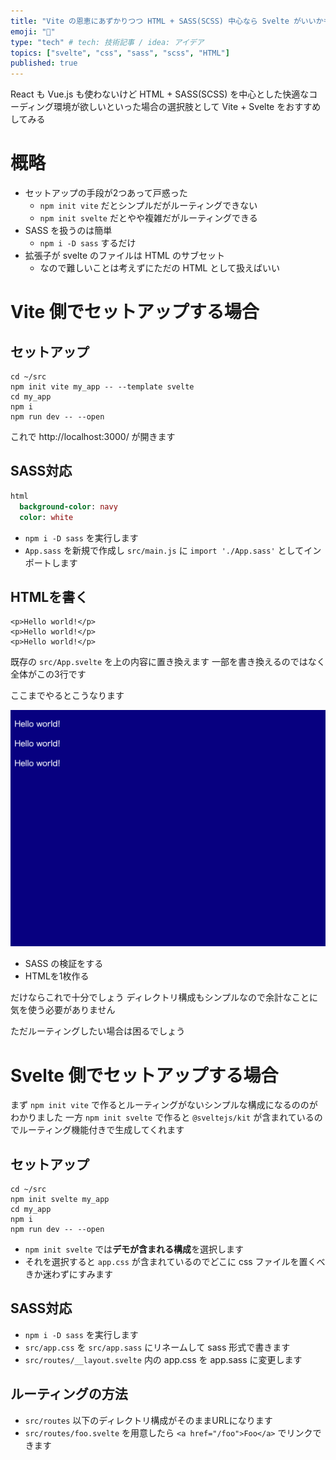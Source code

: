 ```yaml
---
title: "Vite の恩恵にあずかりつつ HTML + SASS(SCSS) 中心なら Svelte がいいかもしれない"
emoji: "🍉"
type: "tech" # tech: 技術記事 / idea: アイデア
topics: ["svelte", "css", "sass", "scss", "HTML"]
published: true
---
```


React も Vue.js も使わないけど HTML + SASS(SCSS) を中心とした快適なコーディング環境が欲しいといった場合の選択肢として Vite + Svelte をおすすめしてみる

# 概略 #

  * セットアップの手段が2つあって戸惑った
    * `npm init vite` だとシンプルだがルーティングできない
    * `npm init svelte` だとやや複雑だがルーティングできる
  * SASS を扱うのは簡単
    * `npm i -D sass` するだけ
  * 拡張子が svelte のファイルは HTML のサブセット
    * なので難しいことは考えずにただの HTML として扱えばいい

# Vite 側でセットアップする場合 #

## セットアップ ##

```shell
cd ~/src
npm init vite my_app -- --template svelte
cd my_app
npm i
npm run dev -- --open
```

これで http://localhost:3000/ が開きます

## SASS対応 ##

```sass:src/App.sass
html
  background-color: navy
  color: white
```

  * `npm i -D sass` を実行します
  * `App.sass` を新規で作成し `src/main.js` に `import './App.sass'` としてインポートします

## HTMLを書く ##

```html:src/App.svelte
<p>Hello world!</p>
<p>Hello world!</p>
<p>Hello world!</p>
```

既存の `src/App.svelte` を上の内容に置き換えます
一部を書き換えるのではなく全体がこの3行です

ここまでやるとこうなります

![](/images/4ff99e84325c47/browser_ss1.png)

  * SASS の検証をする
  * HTMLを1枚作る

だけならこれで十分でしょう
ディレクトリ構成もシンプルなので余計なことに気を使う必要がありません

ただルーティングしたい場合は困るでしょう

# Svelte 側でセットアップする場合 #

まず `npm init vite` で作るとルーティングがないシンプルな構成になるののがわかりました
一方 `npm init svelte` で作ると `@sveltejs/kit` が含まれているのでルーティング機能付きで生成してくれます

## セットアップ ##

```shell
cd ~/src
npm init svelte my_app
cd my_app
npm i
npm run dev -- --open
```

  * `npm init svelte` では**デモが含まれる構成**を選択します
  * それを選択すると `app.css` が含まれているのでどこに css ファイルを置くべきか迷わずにすみます

## SASS対応 ##

  * `npm i -D sass` を実行します
  * `src/app.css` を `src/app.sass` にリネームして sass 形式で書きます
  * `src/routes/__layout.svelte` 内の app.css を app.sass に変更します

## ルーティングの方法 ##

  * `src/routes` 以下のディレクトリ構成がそのままURLになります
  * `src/routes/foo.svelte` を用意したら `<a href="/foo">Foo</a>` でリンクできます
